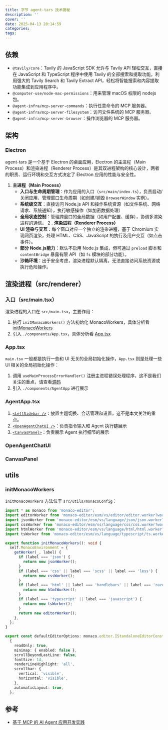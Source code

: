 ```yaml
---
title: 字节 agent-tars 技术揭秘
description: ''
cover: ''
date: 2025-04-13 20:14:59
categories:
tags:
---
```


## 依赖

- `@tavily/core`：Tavily 的 JavaScript SDK 允许与 Tavily API 轻松交互，直接在 JavaScript 和 TypeScript 程序中使用 Tavily 的全部搜索和提取功能。利用强大的 Tavily Search 和 Tavily Extract API，轻松将智能搜索和内容提取功能集成到应用程序中。
- `@computer-use/node-mac-permissions`：用来管理 macOS 权限的 nodejs 包。
- `@agent-infra/mcp-server-commands`：执行任意命令的 MCP 服务器。
- `@agent-infra/mcp-server-filesystem`：访问文件系统的 MCP 服务器。
- `@agent-infra/mcp-server-browser`：操作浏览器的 MCP 服务器。

## 架构

### Electron

agent-tars 是一个基于 Electron 的桌面应用，Electron 的主进程（Main Process）和渲染进程（Renderer Process）是其双进程架构的核心设计，两者的职责、运行环境和交互方式决定了 Electron 应用的性能与安全性。

1. **主进程（Main Process）**
    - **​入口与生命周期管理**：作为应用的入口（`src/main/index.ts`），负责启动/关闭应用、管理窗口生命周期（如创建/销毁 `BrowserWindow` 实例）。
    - **​系统级交互**：直接访问 Node.js API 和操作系统资源（如文件系统、网络请求、系统通知），执行敏感操作（如加密数据处理）
    - **​全局状态控制**：管理跨窗口的全局数据（如用户配置、缓存），协调多渲染进程的通信。
2 . **渲染进程（Renderer Process）**
    - **UI 渲染与交互**：每个窗口对应一个独立的渲染进程，基于 Chromium 实现网页渲染，处理 HTML、CSS、JavaScript 的执行及用户交互（如点击事件）。
    - **部分 Node.js能力**：默认不启用 Node.js 集成，但可通过 `preload` 脚本和 `contentBridge` 暴露有限 API（如 `fs` 模块的部分功能）。
    - **沙箱环境**：出于安全考虑，渲染进程默认隔离，无法直接访问系统资源或执行危险操作。

## 渲染进程（src/renderer）

### 入口（src/main.tsx）

渲染进程的入口在 `src/main.tsx`，主要作用：

1. 执行 `initMonacoWorkers()` 方法初始化 MonacoWorkers，具体分析看 [initMonacoWorkers](#initMonacoWorkers)
2. 引入 `./components/App.tsx`，具体分析看 [App.tsx](#App.tsx)

### App.tsx

`main.tsx` 一般都是执行一些和 UI 无关的全局初始化操作，`App.tsx` 则是处理一些 UI 相关的全局初始化操作：

1. 调用 `useMainProcessErrorHandler()` 注册主进程错误处理程序，这不是我们关注的重点，请查看[源码](https://github.com/bytedance/UI-TARS-desktop/blob/main/apps/agent-tars/src/renderer/src/services/errorHandlerService.ts#L88)
2. 引入 `./components/AgentApp` 进行展示

### AgentApp.tsx

1. [`<LeftSidebar />`](https://github.com/bytedance/UI-TARS-desktop/tree/main/apps/agent-tars/src/renderer/src/components/LeftSidebar)：放置主题切换、会话管理和设置，这不是本文关注的重点。
2. [`<OpenAgentChatUI />`](#OpenAgentChatUI)：负责指令输入和 Agent 执行链展示
3. [`<CanvasPanel>`](#CanvasPanel)：负责展示 Agent 执行细节的展示

### OpenAgentChatUI

### CanvasPanel

## utils

### initMonacoWorkers

`initMonacoWorkers` 方法位于 `src/utils/monacoConfig`：

```ts
import * as monaco from 'monaco-editor';
import editorWorker from 'monaco-editor/esm/vs/editor/editor.worker?worker';
import jsonWorker from 'monaco-editor/esm/vs/language/json/json.worker?worker';
import cssWorker from 'monaco-editor/esm/vs/language/css/css.worker?worker';
import htmlWorker from 'monaco-editor/esm/vs/language/html/html.worker?worker';
import tsWorker from 'monaco-editor/esm/vs/language/typescript/ts.worker?worker';

export function initMonacoWorkers(): void {
  self.MonacoEnvironment = {
    getWorker(_, label) {
      if (label === 'json') {
        return new jsonWorker();
      }
      if (label === 'css' || label === 'scss' || label === 'less') {
        return new cssWorker();
      }
      if (label === 'html' || label === 'handlebars' || label === 'razor') {
        return new htmlWorker();
      }
      if (label === 'typescript' || label === 'javascript') {
        return new tsWorker();
      }
      return new editorWorker();
    },
  };
}

export const defaultEditorOptions: monaco.editor.IStandaloneEditorConstructionOptions =
  {
    readOnly: true,
    minimap: { enabled: false },
    scrollBeyondLastLine: false,
    fontSize: 14,
    renderLineHighlight: 'all',
    scrollbar: {
      vertical: 'visible',
      horizontal: 'visible',
    },
    automaticLayout: true,
  };
```

## 参考

- [基于 MCP 的 AI Agent 应用开发实践](https://www.rustc.cloud/mcp)
